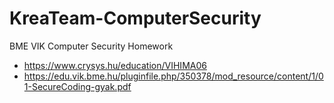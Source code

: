# KreaTeam-ComputerSecurity
BME VIK Computer Security Homework

- https://www.crysys.hu/education/VIHIMA06
- https://edu.vik.bme.hu/pluginfile.php/350378/mod_resource/content/1/01-SecureCoding-gyak.pdf

